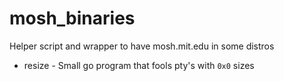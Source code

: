 mosh_binaries
=============

Helper script and wrapper to have mosh.mit.edu in some distros

 - resize - Small go program that fools pty's with `0x0` sizes
